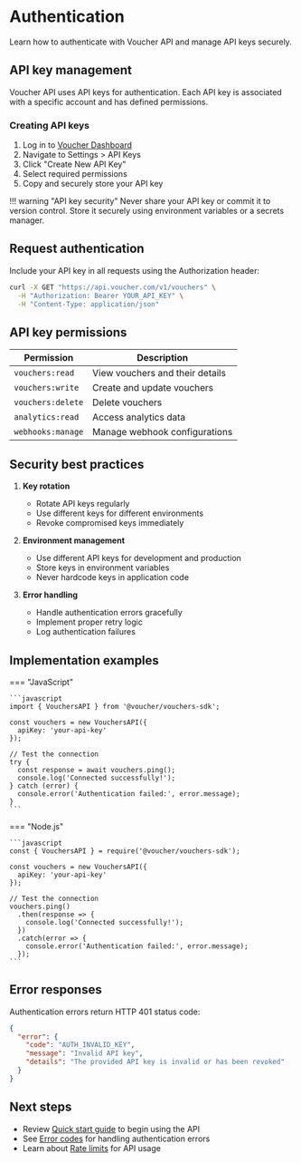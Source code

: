 # Authentication

Learn how to authenticate with Voucher API and manage API keys securely.

## API key management

Voucher API uses API keys for authentication. Each API key is associated with a specific account and has defined permissions.

### Creating API keys

1. Log in to [Voucher Dashboard](https://dashboard.voucher.com)
2. Navigate to Settings > API Keys
3. Click "Create New API Key"
4. Select required permissions
5. Copy and securely store your API key

!!! warning "API key security"
    Never share your API key or commit it to version control. Store it securely using environment variables or a secrets manager.

## Request authentication

Include your API key in all requests using the Authorization header:

```bash
curl -X GET "https://api.voucher.com/v1/vouchers" \
  -H "Authorization: Bearer YOUR_API_KEY" \
  -H "Content-Type: application/json"
```

## API key permissions

| Permission | Description |
|------------|-------------|
| `vouchers:read` | View vouchers and their details |
| `vouchers:write` | Create and update vouchers |
| `vouchers:delete` | Delete vouchers |
| `analytics:read` | Access analytics data |
| `webhooks:manage` | Manage webhook configurations |

## Security best practices

1. **Key rotation**
   - Rotate API keys regularly
   - Use different keys for different environments
   - Revoke compromised keys immediately

2. **Environment management**
   - Use different API keys for development and production
   - Store keys in environment variables
   - Never hardcode keys in application code

3. **Error handling**
   - Handle authentication errors gracefully
   - Implement proper retry logic
   - Log authentication failures

## Implementation examples

=== "JavaScript"

    ```javascript
    import { VouchersAPI } from '@voucher/vouchers-sdk';

    const vouchers = new VouchersAPI({
      apiKey: 'your-api-key'
    });

    // Test the connection
    try {
      const response = await vouchers.ping();
      console.log('Connected successfully!');
    } catch (error) {
      console.error('Authentication failed:', error.message);
    }
    ```

=== "Node.js"

    ```javascript
    const { VouchersAPI } = require('@voucher/vouchers-sdk');

    const vouchers = new VouchersAPI({
      apiKey: 'your-api-key'
    });

    // Test the connection
    vouchers.ping()
      .then(response => {
        console.log('Connected successfully!');
      })
      .catch(error => {
        console.error('Authentication failed:', error.message);
      });
    ```

## Error responses

Authentication errors return HTTP 401 status code:

```json
{
  "error": {
    "code": "AUTH_INVALID_KEY",
    "message": "Invalid API key",
    "details": "The provided API key is invalid or has been revoked"
  }
}
```

## Next steps

- Review [Quick start guide](quick-start.md) to begin using the API
- See [Error codes](../../reference/errors.md) for handling authentication errors
- Learn about [Rate limits](../../reference/rate-limits.md) for API usage
